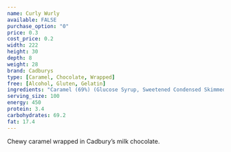```yaml
---
name: Curly Wurly
available: FALSE
purchase_option: "0"
price: 0.3
cost_price: 0.2
width: 222
height: 30
depth: 8
weight: 28
brand: Cadburys
type: [Caramel, Chocolate, Wrapped]
free: [Alcohol, Gluten, Gelatin]
ingredients: "Caramel (69%) (Glucose Syrup, Sweetened Condensed Skimmed Milk, Sugar, Vegetable Oil, Emulsifiers: E471, Soya Lecithin; Salt, Flavourings), Milk Chocolate (Sugar, Dried Whole Milk, Cocoa Butter, Cocoa Mass, Dried Whey, Vegetable Fat, Emulsifiers: E442, E476; Flavourings)."
serving_size: 100
energy: 450
protein: 3.4
carbohydrates: 69.2
fat: 17.4
---
```

Chewy caramel wrapped in Cadbury’s milk chocolate.